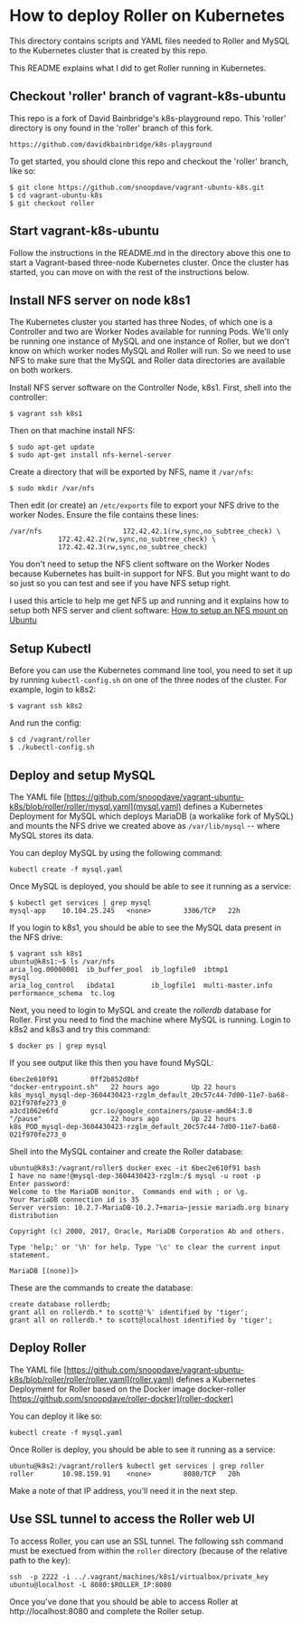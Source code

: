 # How to deploy Roller on Kubernetes

This directory contains scripts and YAML files needed to Roller and
MySQL to the Kubernetes cluster that is created by this repo.

This README explains what I did to get Roller running in Kubernetes.

## Checkout 'roller' branch of vagrant-k8s-ubuntu

This repo is a fork of David Bainbridge's k8s-playground repo. This
'roller' directory is ony found in the 'roller' branch of this fork.

    https://github.com/davidkbainbridge/k8s-playground

To get started, you should clone this repo and checkout the 'roller'
branch, like so:

    $ git clone https://github.com/snoopdave/vagrant-ubuntu-k8s.git
    $ cd vagrant-ubuntu-k8s
    $ git checkout roller

## Start vagrant-k8s-ubuntu

Follow the instructions in the README.md in the directory above this
one to start a Vagrant-based three-node Kubernetes cluster. Once the
cluster has started, you can move on with the rest of the instructions
below.

## Install NFS server on node k8s1

The Kubernetes cluster you started has three Nodes, of which one is a
Controller and two are Worker Nodes available for running Pods. We'll
only be running one instance of MySQL and one instance of Roller, but we
don't know on which worker nodes MySQL and Roller will run. So we need
to use NFS to make sure that the MySQL and Roller data directories
are available on both workers.

Install NFS server software on the Controller Node, k8s1. First, shell
into the controller:

    $ vagrant ssh k8s1

Then on that machine install NFS:

    $ sudo apt-get update
    $ sudo apt-get install nfs-kernel-server

Create a directory that will be exported by NFS, name it `/var/nfs`:

    $ sudo mkdir /var/nfs

Then edit (or create) an `/etc/exports` file to export your NFS drive to
the worker Nodes. Ensure the file contains these lines:

    /var/nfs                    172.42.42.1(rw,sync,no_subtree_check) \
		        172.42.42.2(rw,sync,no_subtree_check) \
		        172.42.42.3(rw,sync,no_subtree_check)

You don't need to setup the NFS client software on the Worker Nodes
because Kubernetes has built-in support for NFS. But you might want to
do so just so you can test and see if you have NFS setup right.

I used this article to help me get NFS up and running and it explains
how to setup both NFS server and client software:
[How to setup an NFS mount on Ubuntu](https://www.digitalocean.com/community/tutorials/how-to-set-up-an-nfs-mount-on-ubuntu-14-04)

## Setup Kubectl

Before you can use the Kubernetes command line tool, you need to set it
up by running `kubectl-config.sh` on one of the three nodes of the
cluster. For example, login to k8s2:

    $ vagrant ssh k8s2

And run the config:

    $ cd /vagrant/roller
    $ ./kubectl-config.sh

## Deploy and setup MySQL

The YAML file
[https://github.com/snoopdave/vagrant-ubuntu-k8s/blob/roller/roller/mysql.yaml](mysql.yaml)
defines a Kubernetes Deployment for MySQL which deploys MariaDB
(a workalike fork of MySQL) and mounts the NFS drive we created above
as `/var/lib/mysql` -- where MySQL stores its data.

You can deploy MySQL by using the following command:

    kubectl create -f mysql.yaml

Once MySQL is deployed, you should be able to see it running as a
service:

    $ kubectl get services | grep mysql
    mysql-app    10.104.25.245   <none>        3306/TCP   22h

If you login to k8s1, you should be able to see the MySQL data present
in the NFS drive:

    $ vagrant ssh k8s1
    ubuntu@k8s1:~$ ls /var/nfs
    aria_log.00000001  ib_buffer_pool  ib_logfile0  ibtmp1             mysql
    aria_log_control   ibdata1         ib_logfile1  multi-master.info  performance_schema  tc.log

Next, you need to login to MySQL and create the *rollerdb* database for
Roller. First you need to find the machine where MySQL is running.
Login to k8s2 and k8s3 and try this command:

    $ docker ps | grep mysql

 If you see output like this then you have found MySQL:

    6bec2e610f91        0ff2b852d8bf                               "docker-entrypoint.sh"   22 hours ago        Up 22 hours                             k8s_mysql_mysql-dep-3604430423-rzglm_default_20c57c44-7d00-11e7-ba68-021f970fe273_0
    a3cd1062e6fd        gcr.io/google_containers/pause-amd64:3.0   "/pause"                 22 hours ago        Up 22 hours                             k8s_POD_mysql-dep-3604430423-rzglm_default_20c57c44-7d00-11e7-ba68-021f970fe273_0

Shell into the MySQL container and create the Roller database:

    ubuntu@k8s3:/vagrant/roller$ docker exec -it 6bec2e610f91 bash
    I have no name!@mysql-dep-3604430423-rzglm:/$ mysql -u root -p
    Enter password:
    Welcome to the MariaDB monitor.  Commands end with ; or \g.
    Your MariaDB connection id is 35
    Server version: 10.2.7-MariaDB-10.2.7+maria~jessie mariadb.org binary distribution

    Copyright (c) 2000, 2017, Oracle, MariaDB Corporation Ab and others.

    Type 'help;' or '\h' for help. Type '\c' to clear the current input statement.

    MariaDB [(none)]>

These are the commands to create the database:

    create database rollerdb;
    grant all on rollerdb.* to scott@'%' identified by 'tiger';
    grant all on rollerdb.* to scott@localhost identified by 'tiger';

## Deploy Roller

The YAML file
[https://github.com/snoopdave/vagrant-ubuntu-k8s/blob/roller/roller/roller.yaml](roller.yaml)
defines a Kubernetes Deployment for Roller based on the Docker image
docker-roller [https://github.com/snoopdave/roller-docker](roller-docker)

You can deploy it like so:

    kubectl create -f mysql.yaml

Once Roller is deploy, you should be able to see it running as a service:

    ubuntu@k8s2:/vagrant/roller$ kubectl get services | grep roller
    roller       10.98.159.91    <none>        8080/TCP   20h

Make a note of that IP address, you'll need it in the next step.

## Use SSL tunnel to access the Roller web UI

To access Roller, you can use an SSL tunnel. The following ssh command
must be exectued from within the `roller` directory (because of the
relative path to the key):

    ssh  -p 2222 -i ../.vagrant/machines/k8s1/virtualbox/private_key ubuntu@localhost -L 8080:$ROLLER_IP:8080

Once you've done that you should be able to access Roller at http://localhost:8080
and complete the Roller setup.
